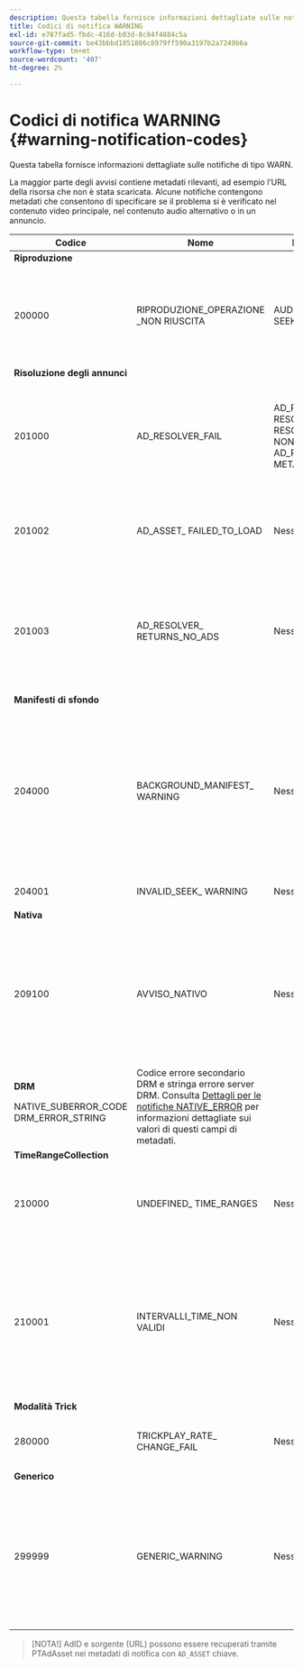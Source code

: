 ```yaml
---
description: Questa tabella fornisce informazioni dettagliate sulle notifiche di tipo WARN.
title: Codici di notifica WARNING
exl-id: e787fad5-fbdc-416d-b03d-8c84f4884c5a
source-git-commit: be43bbbd1051886c8979ff590a3197b2a7249b6a
workflow-type: tm+mt
source-wordcount: '407'
ht-degree: 2%

---
```


# Codici di notifica WARNING {#warning-notification-codes}

Questa tabella fornisce informazioni dettagliate sulle notifiche di tipo WARN.

<!--<a id="section_F25366B6703040E3ADA993C113618F01"></a>-->

La maggior parte degli avvisi contiene metadati rilevanti, ad esempio l’URL della risorsa che non è stata scaricata. Alcune notifiche contengono metadati che consentono di specificare se il problema si è verificato nel contenuto video principale, nel contenuto audio alternativo o in un annuncio.

<table frame="all" colsep="1" rowsep="1" id="table_C24772DF203B4DB2ACE6B475698C4C58"> 
 <thead> 
  <tr rowsep="1"> 
   <th colname="1" class="entry"> Codice </th> 
   <th colname="2" class="entry"> Nome </th> 
   <th colname="3" class="entry"> InnerNotification </th> 
   <th colname="4" class="entry"> Chiavi metadati </th> 
   <th colname="5" class="entry"> Commenti </th> 
  </tr> 
 </thead>
 <tbody> 
  <tr rowsep="1"> 
   <td colname="1"><b>Riproduzione</b> </td> 
   <td colname="2"> </td> 
   <td colname="3"> </td> 
   <td colname="4"> </td> 
   <td colname="5"> </td> 
  </tr> 
  <tr rowsep="1"> 
   <td colname="1"><span class="codeph"> 200000 </span> </td> 
   <td colname="2"><span class="codeph"> RIPRODUZIONE_OPERAZIONE _NON RIUSCITA </span> </td> 
   <td colname="3"><span class="codeph"> AUDIO_TRACK_ERROR </span><span class="codeph"> SEEK_ERROR </span> </td> 
   <td colname="4"><span class="codeph"> DESCRIZIONE </span> </td> 
   <td colname="5"> <p>Un'operazione relativa alla riproduzione non è riuscita, ma la riproduzione potrebbe continuare. </p> </td> 
  </tr> 
  <tr rowsep="1"> 
   <td colname="1"><b>Risoluzione degli annunci</b> </td> 
   <td colname="2"> </td> 
   <td colname="3"> </td> 
   <td colname="4"> </td> 
   <td colname="5"> </td> 
  </tr> 
  <tr rowsep="1"> 
   <td colname="1"><span class="codeph"> 201000 </span> </td> 
   <td colname="2"><span class="codeph"> AD_RESOLVER_FAIL </span> </td> 
   <td colname="3"><span class="codeph"> AD_RESOLVER_ RESOLVE_FAIL </span><span class="codeph"> RESOURCE_PLACEMENT_ NON RIUSCITO </span><span class="codeph"> AD_RESOLVER_ METADATA_INVALID </span> </td> 
   <td colname="4"> <p>Nessuno </p> </td> 
   <td colname="5"> <p>Ad-resolver non è riuscito a risolvere/inserire il contenuto dell’annuncio. La riproduzione potrebbe continuare. </p> </td> 
  </tr> 
  <tr rowsep="1"> 
   <td colname="1"><span class="codeph"> 201002</span> </td> 
   <td colname="2"><span class="codeph"> AD_ASSET_ FAILED_TO_LOAD</span> </td> 
   <td colname="3"> <p>Nessuno </p> </td> 
   <td colname="4"><span class="codeph"> AD_ASSET, INTERNAL_ERROR</span> </td> 
   <td colname="5"> <p>Si è verificato un errore durante il caricamento di un contenuto creativo dell’annuncio. </p> </td> 
  </tr> 
  <tr rowsep="1"> 
   <td colname="1"><span class="codeph"> 201003</span> </td> 
   <td colname="2"><span class="codeph"> AD_RESOLVER_ RETURNS_NO_ADS</span> </td> 
   <td colname="3"> <p>Nessuno </p> </td> 
   <td colname="4"><span class="codeph"> INTERNAL_ERROR, AD_ID,DESCRIZIONE</span> </td> 
   <td colname="5"> <p>Risoluzione dell'annuncio non riuscita a causa di un URL VAST non valido o perché non è stato restituito alcun annuncio dal wrapper VAST. </p> </td> 
  </tr> 
  <tr rowsep="1"> 
   <td colname="1"><b>Manifesti di sfondo</b> </td> 
   <td colname="2"> </td> 
   <td colname="3"> </td> 
   <td colname="4"> </td> 
   <td colname="5"> </td> 
  </tr> 
  <tr rowsep="1"> 
   <td colname="1"><span class="codeph"> 204000 </span> </td> 
   <td colname="2"><span class="codeph"> BACKGROUND_MANIFEST_ WARNING</span> </td> 
   <td colname="3"> <p>Nessuno </p> </td> 
   <td colname="4"><span class="codeph"> BACKGROUND_MANIFEST_ WARNING_ERROR</span> <span class="codeph"> BACKGROUND_MANIFEST_ WARNING_NAME</span> <span class="codeph"> DESCRIZIONE</span> </td> 
   <td colname="5"> <p> Errore nel download del manifesto in background. Qualsiasi problema nell’aggiornamento del manifesto in background viene inviato come avviso TVSDK e non causa l’interruzione della riproduzione. </p> </td> 
  </tr> 
  <tr rowsep="1"> 
   <td colname="1"><span class="codeph"> 204001 </span> </td> 
   <td colname="2"><span class="codeph"> INVALID_SEEK_ WARNING</span> </td> 
   <td colname="3"> <p>Nessuno </p> </td> 
   <td colname="4"><span class="codeph"> DESCRIZIONE</span> </td> 
   <td colname="5"> <p> </p> </td> 
  </tr> 
  <tr rowsep="1"> 
   <td colname="1"><b>Nativa</b> </td> 
   <td colname="2"> </td> 
   <td colname="3"> </td> 
   <td colname="4"> </td> 
   <td colname="5"> </td> 
  </tr> 
  <tr rowsep="1"> 
   <td colname="1" morerows="1"><span class="codeph"> 209100 </span> </td> 
   <td colname="2" morerows="1"><span class="codeph"> AVVISO_NATIVO </span> </td> 
   <td colname="3" morerows="1"> <p>Nessuno </p> </td> 
   <td colname="4"><b>AVE</b> <p><span class="codeph"> NATIVE_ERROR_CODE </span><span class="codeph"> NOME_ERRORE_NATIVO </span><span class="codeph"> DESCRIZIONE </span> </p> </td> 
   <td colname="5"> <p>Errore della libreria AVE di basso livello. </p> <p>Consulta <a href="../../../tvsdk-1.4-for-android/android-1.4-tvsdk-notification/notification-codes/native-error-summary/android-1.4-native-error-summary.md" format="html" scope="external"> Dettagli per le notifiche NATIVE_ERROR</a> per informazioni dettagliate sui valori di questi campi di metadati. </p> </td> 
  </tr> 
  <tr rowsep="1"> 
   <td colname="4"><b>DRM</b> <p><span class="codeph"> NATIVE_SUBERROR_CODE</span> <span class="codeph"> DRM_ERROR_STRING</span> </p> </td> 
   <td colname="5"> Codice errore secondario DRM e stringa errore server DRM. Consulta <a href="../../../tvsdk-1.4-for-android/android-1.4-tvsdk-notification/notification-codes/native-error-summary/android-1.4-native-error-summary.md" format="html" scope="external"> Dettagli per le notifiche NATIVE_ERROR</a> per informazioni dettagliate sui valori di questi campi di metadati.</td> 
  </tr> 
  <tr rowsep="1"> 
   <td colname="1"><b>TimeRangeCollection</b> </td> 
   <td colname="2"> </td> 
   <td colname="3"> </td> 
   <td colname="4"> </td> 
   <td colname="5"> </td> 
  </tr> 
  <tr rowsep="1"> 
   <td colname="1"><span class="codeph"> 210000 </span> </td> 
   <td colname="2"><span class="codeph"> UNDEFINED_ TIME_RANGES </span> </td> 
   <td colname="3"> <p>Nessuno </p> </td> 
   <td colname="4"> Nessuno </td> 
   <td colname="5"> La modalità di segnalazione degli annunci è definita come intervallo personalizzato, ma non sono definiti intervalli. </td> 
  </tr> 
  <tr rowsep="1"> 
   <td colname="1"><span class="codeph"> 210001 </span> </td> 
   <td colname="2"><span class="codeph"> INTERVALLI_TIME_NON VALIDI </span> </td> 
   <td colname="3"> <p>Nessuno </p> </td> 
   <td colname="4"><span class="codeph"> DESCRIZIONE </span> </td> 
   <td colname="5"> <p> Uno o più intervalli di tempo non sono validi e verranno ignorati o modificati. </p> <p> DESCRIPTION è una stringa contenente la descrizione degli intervalli non validi. </p> </td> 
  </tr> 
  <tr rowsep="1"> 
   <td colname="1"><b>Modalità Trick</b> </td> 
   <td colname="2"> </td> 
   <td colname="3"> </td> 
   <td colname="4"> </td> 
   <td colname="5"> </td> 
  </tr> 
  <tr rowsep="1"> 
   <td colname="1"><span class="codeph"> 280000 </span> </td> 
   <td colname="2"><span class="codeph"> TRICKPLAY_RATE_ CHANGE_FAIL</span> </td> 
   <td colname="3"> <p>Nessuno </p> </td> 
   <td colname="4"><span class="codeph"> DESCRIZIONE</span> </td> 
   <td colname="5"> <p> Modifica della frequenza non riuscita. </p> </td> 
  </tr> 
  <tr rowsep="1"> 
   <td colname="1"><b>Generico</b> </td> 
   <td colname="2"> </td> 
   <td colname="3"> </td> 
   <td colname="4"> </td> 
   <td colname="5"> </td> 
  </tr> 
  <tr rowsep="0"> 
   <td colname="1"><span class="codeph"> 299999 </span> </td> 
   <td colname="2"><span class="codeph"> GENERIC_WARNING </span> </td> 
   <td colname="3"> <p>Nessuno </p> </td> 
   <td colname="4"> <p>Nessuno </p> </td> 
   <td colname="5"> <p>Contrassegna un evento di avviso generico. Non effettivamente emesso da TVSDK. È solo un indicatore della fine dell’intervallo di codici numerici corrispondenti agli eventi di avviso. </p> </td> 
  </tr> 
 </tbody> 
</table>

>[NOTA!] AdID e sorgente (URL) possono essere recuperati tramite PTAdAsset nei metadati di notifica con `AD_ASSET` chiave.
